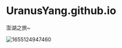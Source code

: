 # UranusYang.github.io

澎湖之旅~

![1655124947460](https://user-images.githubusercontent.com/112918915/196332213-395c927b-b06f-49fa-9376-923fceb2fa63.jpg)
